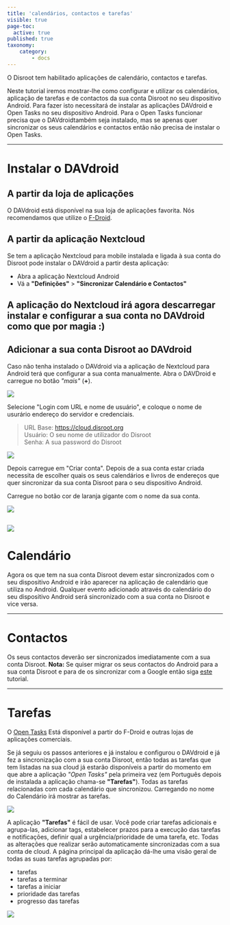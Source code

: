 ```yaml
---
title: 'calendários, contactos e tarefas'
visible: true
page-toc:
  active: true
published: true
taxonomy:
    category:
        - docs
---
```


O Disroot tem habilitado aplicações de calendário, contactos e tarefas.

Neste tutorial iremos mostrar-lhe como configurar e utilizar os calendários, aplicação de tarefas e de contactos da sua conta Disroot no seu dispositivo Android.
Para fazer isto necessitará de instalar as aplicações DAVdroid e Open Tasks no seu dispositivo Android.
Para o Open Tasks funcionar precisa que o DAVdroidtambém seja instalado, mas se apenas quer sincronizar os seus calendários e contactos então não precisa de instalar o Open Tasks.


----------
# Instalar o DAVdroid
## A partir da loja de aplicações
O DAVdroid está disponível na sua loja de aplicações favorita. Nós recomendamos que utilize o  [F-Droid](https://f-droid.org/).

## A partir da aplicação Nextcloud
Se tem a aplicação Nextcloud para mobile instalada e ligada à sua conta do Disroot pode instalar o DAVdroid a partir desta aplicação:
 - Abra a aplicação Nextcloud Android
 - Vá a **"Definições"** > **"Sincronizar Calendário e Contactos"**

 A aplicação do Nextcloud irá agora descarregar instalar e configurar a sua conta no DAVdroid como que por magia :)
 ---------------

## Adicionar a sua conta Disroot ao DAVdroid

Caso não tenha instalado o DAVdroid via a aplicação de Nextcloud para Android terá que configurar a sua conta manualmente.
Abra o DAVDroid e carregue no botão *"mais"* (**+**).

![](pt/nextcloud_davdroid1.png)


Selecione "Login com URL e nome de usuário", e coloque o nome de usurário endereço do servidor e credenciais.

> URL Base: https://cloud.disroot.org <br>
> Usuário: O seu nome de utilizador do Disroot <br>
> Senha: A sua password do Disroot


![](pt/nextcloud_davdroid2.png)

Depois carregue em "Criar conta". Depois de a sua conta estar criada necessita de escolher quais os seus calendários e livros de endereços que quer sincronizar da sua conta Disroot para o seu dispositivo Android.

Carregue no botão cor de laranja gigante com o nome da sua conta.

![](pt/nextcloud_davdroid3.png)

![](pt/nextcloud_davdroid4.png)
-------------------

# Calendário
Agora os que tem na sua conta Disroot devem estar sincronizados com o seu dispositivo Android e irão aparecer na aplicação de calendário que utiliza no Android. Qualquer evento adicionado através do calendário do seu dispositivo Android será sincronizado com a sua conta no Disroot e vice versa.

---------------------
# Contactos
Os seus contactos deverão ser sincronizados imediatamente com a sua conta Disroot.
**Nota:**
Se quiser migrar os seus contactos do Android para a sua conta Disroot e para de os sincronizar com a Google então siga   [este](https://howto.disroot.org/en/nextcloud/sync-with-your-cloud/android/migrating-contacts-from-google) tutorial.

---------------------
# Tarefas

O [Open Tasks](https://f-droid.org/packages/org.dmfs.tasks/) Está disponível a partir do F-Droid e outras lojas de aplicações comerciais.

Se já seguiu os passos anteriores e já instalou e configurou o DAVdroid e já fez a sincronização com a sua conta Disroot, então todas as tarefas que tem listadas na sua cloud já estarão disponíveis a partir do momento em que abre a aplicação *"Open Tasks"* pela primeira vez (em Português depois de instalada a aplicação chama-se **"Tarefas"**).
Todas as tarefas relacionadas com cada calendário que sincronizou. Carregando no nome do Calendário irá mostrar as tarefas.

![](pt/nextcloud_tasks1.png)

A aplicação **"Tarefas"** é fácil de usar. Você pode criar tarefas adicionais e agrupa-las, adicionar tags, estabelecer prazos para a execução das tarefas e notificações, definir qual a urgência/prioridade de uma tarefa, etc.
Todas as alterações que realizar serão automaticamente sincronizadas com a sua conta de cloud. A página principal da aplicação dá-lhe uma visão geral de todas as suas tarefas agrupadas por:
* tarefas
* tarefas a terminar
* tarefas a iniciar
* prioridade das tarefas
* progresso das tarefas

![](pt/nextcloud_tasks2.png)
